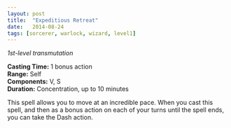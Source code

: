 ```yaml
---
layout: post
title:  "Expeditious Retreat"
date:   2014-08-24
tags: [sorcerer, warlock, wizard, level1]
---
```


_1st-level transmutation_

**Casting Time:** 1 bonus action  
**Range:** Self  
**Components:** V, S  
**Duration:** Concentration, up to 10 minutes

This spell allows you to move at an incredible pace. When you cast this spell, and then as a bonus action on each of your turns until the spell ends, you can take the Dash action.
